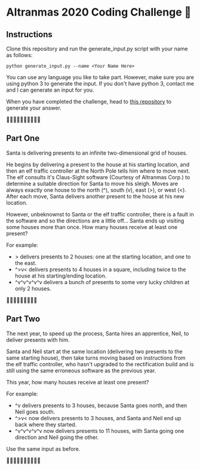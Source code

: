 # Altranmas 2020 Coding Challenge 🎅

## Instructions
Clone this repository and run the generate_input.py script with your name as follows:

```
python generate_input.py --name <Your Name Here>
```

You can use any language you like to take part. However, make sure you are using python 3 to generate the input. If you don't have python 3, contact me and I can generate an input for you.

When you have completed the challenge, head to [this repository](https://github.com/rej696/altranmas2020-answers) to generate your answer.

🎄🎄🎄🎄🎄🎄🎄🎄🎄🎄

## Part One

Santa is delivering presents to an infinite two-dimensional grid of houses.

He begins by delivering a present to the house at his starting location, and then an elf traffic controller at the North Pole tells him where to move next. The elf consults it's Claus-Sight software \(Courtesy of Altranmas Corp.\) to determine a suitable direction for Santa to move his sleigh. Moves are always exactly one house to the north \(^\), south \(v\), east \(>\), or west \(<\). After each move, Santa delivers another present to the house at his new location.

However, unbeknownst to Santa or the elf traffic controller, there is a fault in the software and so the directions are a little off... Santa ends up visiting some houses more than once. How many houses receive at least one present?

For example:

- \> delivers presents to 2 houses: one at the starting location, and one to the east.
- ^>v< delivers presents to 4 houses in a square, including twice to the house at his starting/ending location.
- ^v^v^v^v^v delivers a bunch of presents to some very lucky children at only 2 houses.

🎅🎅🎅🎅🎅🎅🎅🎅🎅

## Part Two
The next year, to speed up the process, Santa hires an apprentice, Neil, to deliver presents with him.

Santa and Neil start at the same location (delivering two presents to the same starting house), then take turns moving based on instructions from the elf traffic controller, who hasn't upgraded to the rectification build and is still using the same erroneous software as the previous year.

This year, how many houses receive at least one present?

For example:

- ^v delivers presents to 3 houses, because Santa goes north, and then Neil goes south.
- ^>v< now delivers presents to 3 houses, and Santa and Neil end up back where they started.
- ^v^v^v^v^v now delivers presents to 11 houses, with Santa going one direction and Neil going the other.

Use the same input as before.

🎄🎄🎄🎄🎄🎄🎄🎄🎄🎄
